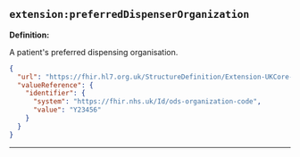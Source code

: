 ## `extension:preferredDispenserOrganization`

<b>Definition:</b>

A patient's preferred dispensing organisation.

```json
{
  "url": "https://fhir.hl7.org.uk/StructureDefinition/Extension-UKCore-PreferredDispenserOrganization",
  "valueReference": {
    "identifier": {
      "system": "https://fhir.nhs.uk/Id/ods-organization-code",
      "value": "Y23456"
    }
  }
}
```

---